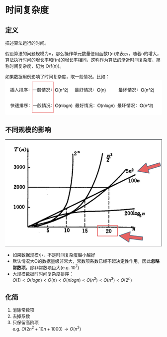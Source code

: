 # 时间复杂度

## 定义
描述算法运行的时间。  

假设算法的问题规模为n，那么操作单元数量便用函数f(n)来表示，随着n的增大，算法执行时间的增长率和f(n)的增长率相同，这称作为算法的渐近时间复杂度，简称时间复杂度，记为 O(f(n))。  

如果数据用例影响了时间复杂度，取一般情况。比如：
![alt text](用例对时间复杂度的影响.png)

## 不同规模的影响
![alt text](不同规模的时间复杂度.png)
* 如果数据规模小，不是时间复杂度越小越好
* 默认情况大O的数据量级非常大，常数项系数已经不起决定性作用，因此**忽略常数项**，除非常数项巨大(e.g. $10^7$)
* 大规模数据时时间复杂度排序：  
$O(1) < O(logn) < O(n) < O(nlogn) < O(n^2) < O(n^3) < O(2^n)$

## 化简
1. 消除常数项
2. 去掉系数
3. 只保留高阶项  
e.g. $O(2n^2 + 10n + 1000) → O(n^2)$  
